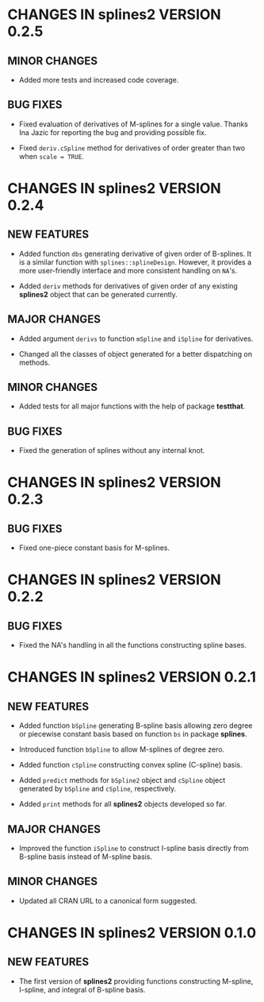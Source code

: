 # CHANGES IN splines2 VERSION 0.2.5

## MINOR CHANGES

* Added more tests and increased code coverage.

## BUG FIXES

* Fixed evaluation of derivatives of M-splines for a single value. Thanks Ina
  Jazic for reporting the bug and providing possible fix.

* Fixed `deriv.cSpline` method for derivatives of order greater than two when
  `scale = TRUE`.


# CHANGES IN splines2 VERSION 0.2.4

## NEW FEATURES

* Added function `dbs` generating derivative of given order of B-splines. It is
  a similar function with `splines::splineDesign`. However, it provides a more
  user-friendly interface and more consistent handling on `NA`'s.

* Added `deriv` methods for derivatives of given order of any existing
  **splines2** object that can be generated currently.

## MAJOR CHANGES

* Added argument `derivs` to function `mSpline` and `iSpline` for derivatives.

* Changed all the classes of object generated for a better dispatching on
  methods.

## MINOR CHANGES

* Added tests for all major functions with the help of package **testthat**.

## BUG FIXES

* Fixed the generation of splines without any internal knot.


# CHANGES IN splines2 VERSION 0.2.3

## BUG FIXES

* Fixed one-piece constant basis for M-splines.


# CHANGES IN splines2 VERSION 0.2.2

## BUG FIXES

* Fixed the NA's handling in all the functions constructing spline bases.


# CHANGES IN splines2 VERSION 0.2.1

## NEW FEATURES

* Added function `bSpline` generating B-spline basis allowing zero degree or
  piecewise constant basis based on function `bs` in package **splines**.

* Introduced function `bSpline` to allow M-splines of degree zero.

* Added function `cSpline` constructing convex spline (C-spline) basis.

* Added `predict` methods for `bSpline2` object and `cSpline` object generated
  by `bSpline` and `cSpline`, respectively.

* Added `print` methods for all **splines2** objects developed so far.

## MAJOR CHANGES

* Improved the function `iSpline` to construct I-spline basis directly from
  B-spline basis instead of M-spline basis.

## MINOR CHANGES

* Updated all CRAN URL to a canonical form suggested.


# CHANGES IN splines2 VERSION 0.1.0

## NEW FEATURES

* The first version of **splines2** providing functions constructing M-spline,
  I-spline, and integral of B-spline basis.


